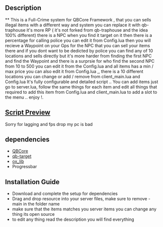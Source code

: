 ## **Description**
** This is a Full-Crime system for QBCore Framework , that you can sells illegal items with a different way and system you can replace it with qb-traphouse it's more RP ( it's not forked from qb-traphouse and the idea 100% different) there is a NPC when you find it target on it then there is a percentage for calling police you can edit it from Config.lua then you will recieve a Waypoint on your Gps for the NPC that you can sell your items there and if you dont want to be dedicted by police you can find any of 10 locations and sells directly but it's more harder from finding the first NPC and find the Waypoint and there is a surprsie for who find the second NPC from 10 to 500 you can edit it from the Config.lua and all items has a min / max price you can also edit it from Config.lua ,, there is a 10 different locations you can change or add / remove from client_main.lua and Config.lua
It's fully configurable and detailed script .. You can add items just go to server.lua, follow the same things for each item and edit all things that required to add this item from Config.lua and client_main.lua to add a slot to the menu  .. enjoy !.

## **[Script Preview](https://streamable.com/lln1zn)**
Sorry for lagging and fps drop my pc is bad 

## **dependencies**
- [QBCore](https://github.com/qbcore-framework/qb-core)
- [qb-target](https://github.com/qbcore-framework/qb-target.git)
- [ox_lib](https://github.com/overextended/ox_lib.git)
- Progressbar

## **Installation Guide**
- Download and complete the setup for dependencies
- Drag and drop resource into your server files, make sure to remove -main in the folder name
- make sure that the items matches you server items you can change any thing its open source
- to edit any thing read the description you will find everything
